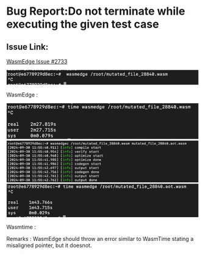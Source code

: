 
   # Bug Report:Do not terminate while executing the given test case

## Issue Link:
[WasmEdge Issue #2733](https://github.com/WasmEdge/WasmEdge/issues/2733)

![WasmEdge Error Output](/images/issue_2733_1.png)

WasmEdge :

![WasmEdge Error Output](/images/issue_2733_2.png)
![WasmEdge Error Output](/images/issue_2733_3.png)
![WasmEdge Error Output](/images/issue_2733_4.png)

Wasmtime :

Remarks : WasmEdge should throw an error similar to WasmTime stating a misaligned pointer, but it doesnot.





